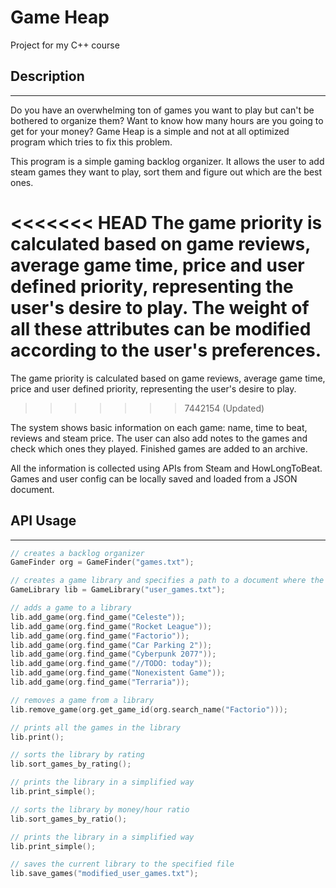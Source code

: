 # Game Heap

Project for my C++ course

## Description
---
Do you have an overwhelming ton of games you want to play but can't be bothered to organize them? Want to know how many
hours are you going to get for your money? Game Heap is a simple and not at all optimized program which tries to fix
this problem.

This program is a simple gaming backlog organizer. It allows the user to add steam games they want to play, sort
them and figure out which are the best ones.

<<<<<<< HEAD
The game priority is calculated based on game reviews, average game time, price and user defined priority, representing
the user's desire to play. The weight of all these attributes can be modified according to the user's preferences.
=======
The game priority is calculated based on game reviews, average game time, price and user defined priority, representing the user's desire to play.
>>>>>>> 7442154 (Updated)

The system shows basic information on each game: name, time to beat, reviews and steam price. The user can also add
notes to the games and check which ones they played. Finished games are added to an archive.

All the information is collected using APIs from Steam and HowLongToBeat. Games and user config can be locally saved and
loaded from a JSON document.

## API Usage
---

```cpp
// creates a backlog organizer
GameFinder org = GameFinder("games.txt");

// creates a game library and specifies a path to a document where the games will be loaded from
GameLibrary lib = GameLibrary("user_games.txt");

// adds a game to a library
lib.add_game(org.find_game("Celeste"));
lib.add_game(org.find_game("Rocket League"));
lib.add_game(org.find_game("Factorio"));
lib.add_game(org.find_game("Car Parking 2"));
lib.add_game(org.find_game("Cyberpunk 2077"));
lib.add_game(org.find_game("//TODO: today"));
lib.add_game(org.find_game("Nonexistent Game"));
lib.add_game(org.find_game("Terraria"));

// removes a game from a library
lib.remove_game(org.get_game_id(org.search_name("Factorio")));

// prints all the games in the library
lib.print();

// sorts the library by rating
lib.sort_games_by_rating();

// prints the library in a simplified way
lib.print_simple();

// sorts the library by money/hour ratio
lib.sort_games_by_ratio();

// prints the library in a simplified way
lib.print_simple();

// saves the current library to the specified file
lib.save_games("modified_user_games.txt");

```
